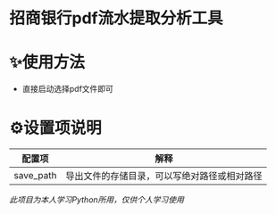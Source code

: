 # 招商银行pdf流水提取分析工具

# ✨使用方法
- 直接启动选择pdf文件即可

# ⚙️设置项说明

| 配置项      | 解释                     |
|----------|------------------------|
| save_path | 导出文件的存储目录，可以写绝对路径或相对路径 |


_此项目为本人学习Python所用，仅供个人学习使用_